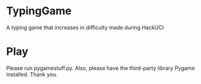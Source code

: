 # TypingGame
A typing game that increases in difficulty made during HackUCI

# Play
Please run pygamestuff.py. Also, please have the third-party library Pygame installed. Thank you.
